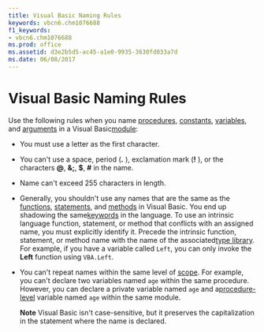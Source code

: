 ```yaml
---
title: Visual Basic Naming Rules
keywords: vbcn6.chm1076688
f1_keywords:
- vbcn6.chm1076688
ms.prod: office
ms.assetid: d3e2b5d5-ac45-a1e0-9935-3630fd033a7d
ms.date: 06/08/2017
---
```



# Visual Basic Naming Rules

Use the following rules when you name [procedures](vbe-glossary.md), [constants](vbe-glossary.md), [variables](vbe-glossary.md), and [arguments](vbe-glossary.md) in a Visual Basic[module](vbe-glossary.md):



- You must use a letter as the first character.
    
- You can't use a space, period (**.** ), exclamation mark (**!** ), or the characters **@**, **&;**, **$**, **#** in the name.
    
- Name can't exceed 255 characters in length.
    
- Generally, you shouldn't use any names that are the same as the [functions](vbe-glossary.md), [statements](vbe-glossary.md), and [methods](vbe-glossary.md) in Visual Basic. You end up shadowing the same[keywords](vbe-glossary.md) in the language. To use an intrinsic language function, statement, or method that conflicts with an assigned name, you must explicitly identify it. Precede the intrinsic function, statement, or method name with the name of the associated[type library](vbe-glossary.md). For example, if you have a variable called  `Left`, you can only invoke the  **Left** function using `VBA.Left`.
    
- You can't repeat names within the same level of [scope](vbe-glossary.md). For example, you can't declare two variables named  `age` within the same procedure. However, you can declare a private variable named `age` and a[procedure-level](vbe-glossary.md) variable named `age` within the same module.
    
     **Note**  Visual Basic isn't case-sensitive, but it preserves the capitalization in the statement where the name is declared.


